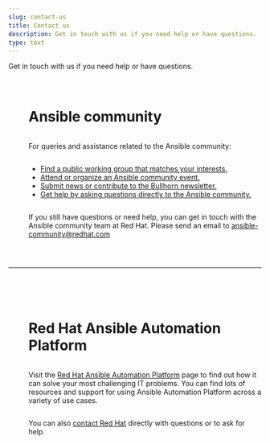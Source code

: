 ```yaml
---
slug: contact-us
title: Contact us
description: Get in touch with us if you need help or have questions.
type: text
---
```

<style>
.contact-page-row {
  display: flex;
  flex-direction: row;
  align-items: flex-start;
  margin-top: 2.25rem;
}
.contact-page-community-column {
  display: flex;
  flex-direction: column;
  h2 {
  font-size: 1.5rem;
  font-weight: normal;
  text-transform: none;
  }
}
.contact-page-platform-column {
  display: flex;
  flex-direction: column;
  h2 {
  font-size: 1.5rem;
  font-weight: normal;
  text-transform: none;
  }
}
.contact-page-logo {
  display: flex;
  flex-direction: column;
  align-items: center;
  padding-right: 2.5rem;
  img {
    max-width: 100%;
    @media screen and (max-width: 992px) {
      display: none;
    }
  }
}
.contact-page-rule {
  margin-top: 2.75rem;
  margin-bottom: 4rem;
}
</style>
Get in touch with us if you need help or have questions.

<div class="contact-page-row">
  <div class="contact-page-logo">
    <img src="../images/community_logo.svg"
         alt="Ansible community logo"
         style="height: auto; width: 125px;"/>
  </div>
  <div class="contact-page-community-column">
    <h1>Ansible community</h1>
    <p>For queries and assistance related to the Ansible community:</p>
      <ul>
        <li>
          <a href="https://forum.ansible.com/g?type=public"
             target="_blank">Find a public working group that matches your interests.</a>
        </li>
        <li>
          <a href="https://forum.ansible.com/upcoming-events"
             target="_blank">Attend or organize an Ansible community event.</a>
        </li>
        <li>
          <a href="https://forum.ansible.com/t/about-the-newsletter-category/166"
             target="_blank">Submit news or contribute to the Bullhorn newsletter.</a>
        </li>
        <li>
          <a href="https://forum.ansible.com/c/help/"
             target="_blank">Get help by asking questions directly to the Ansible community.</a>
        </li>
      </ul>
    <p>If you still have questions or need help, you can get in touch with the Ansible community team at Red Hat. Please send an email to <a href="mailto:ansible-community@redhat.com">ansible-community@redhat.com</a></p>
  </div>
</div>
<hr class="contact-page-rule" />
<div class="contact-page-row">
  <div class="contact-page-logo">
    <img src="../images/redhat.svg"
         alt="Red Hat logo"
         style="height: auto; width: 125px;"/>
  </div>
  <div class="contact-page-platform-column">
    <h1>Red Hat Ansible Automation Platform</h1>
    <p>Visit the <a href="https://www.redhat.com/en/technologies/management/ansible" target="_blank">Red Hat Ansible Automation Platform</a> page to find out how it can solve your most challenging IT problems. You can find lots of resources and support for using Ansible Automation Platform across a variety of use cases.</p>
    <p>You can also <a href="https://www.redhat.com/en/contact" target="_blank">contact Red Hat</a> directly with questions or to ask for help.</p>
  </div>
</div>
